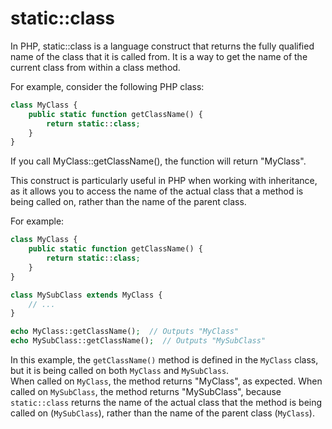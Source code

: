# static::class
In PHP, static::class is a language construct that returns the fully qualified name of the class that it is called from. It is a way to get the name of the current class from within a class method.

For example, consider the following PHP class:

```php
class MyClass {
    public static function getClassName() {
        return static::class;
    }
}
```

If you call MyClass::getClassName(), the function will return "MyClass".

This construct is particularly useful in PHP when working with inheritance, as it allows you to access the name of the actual class that a method is being called on, rather than the name of the parent class.

For example:

```php
class MyClass {
    public static function getClassName() {
        return static::class;
    }
}

class MySubClass extends MyClass {
    // ...
}

echo MyClass::getClassName();  // Outputs "MyClass"
echo MySubClass::getClassName();  // Outputs "MySubClass"
```

In this example, the `getClassName()` method is defined in the `MyClass` class, but it is being called on both `MyClass` and `MySubClass`. 
<br>When called on `MyClass`, the method returns "MyClass", as expected. When called on `MySubClass`, the method returns "MySubClass", because `static::class` returns the name of the actual class that the method is being called on (`MySubClass`), rather than the name of the parent class (`MyClass`).
